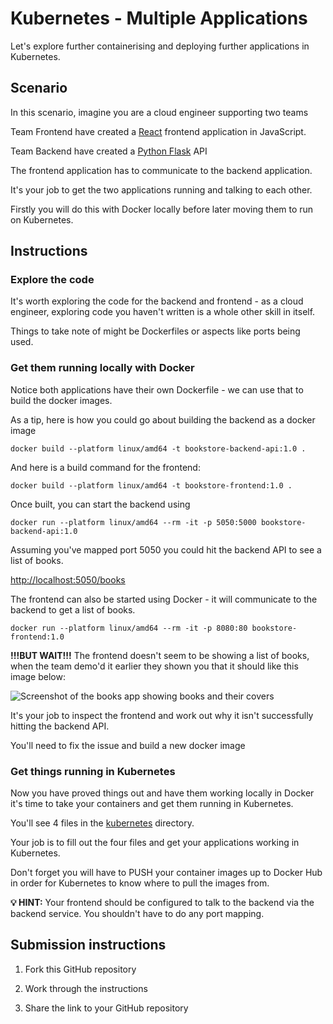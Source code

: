 # Kubernetes - Multiple Applications

Let's explore further containerising and deploying further applications in Kubernetes.

## Scenario

In this scenario, imagine you are a cloud engineer supporting two teams

Team Frontend have created a [React](https://react.dev/) frontend application in JavaScript.

Team Backend have created a [Python Flask](https://flask.palletsprojects.com/en/2.3.x/) API

The frontend application has to communicate to the backend application.

It's your job to get the two applications running and talking to each other.

Firstly you will do this with Docker locally before later moving them to run on Kubernetes.

## Instructions

### Explore the code

It's worth exploring the code for the backend and frontend - as a cloud engineer, exploring code you haven't written is a whole other skill in itself.

Things to take note of might be Dockerfiles or aspects like ports being used.

### Get them running locally with Docker

Notice both applications have their own Dockerfile - we can use that to build the docker images.

As a tip, here is how you could go about building the backend as a docker image

```
docker build --platform linux/amd64 -t bookstore-backend-api:1.0 .
```

And here is a build command for the frontend:

```
docker build --platform linux/amd64 -t bookstore-frontend:1.0 .
```

Once built, you can start the backend using

```
docker run --platform linux/amd64 --rm -it -p 5050:5000 bookstore-backend-api:1.0
```

Assuming you've mapped port 5050 you could hit the backend API to see a list of books.

[http://localhost:5050/books](http://localhost:5050/books)

The frontend can also be started using Docker - it will communicate to the backend to get a list of books.

```
docker run --platform linux/amd64 --rm -it -p 8080:80 bookstore-frontend:1.0
```

**!!!BUT WAIT!!!** The frontend doesn't seem to be showing a list of books, when the team demo'd it earlier they shown you that it should like this image below:

![Screenshot of the books app showing books and their covers](./docs/images/app-screenshot.png "Screenshot of the books app showing books and their covers")

It's your job to inspect the frontend and work out why it isn't successfully hitting the backend API.

You'll need to fix the issue and build a new docker image

### Get things running in Kubernetes

Now you have proved things out and have them working locally in Docker it's time to take your containers and get them running in Kubernetes.

You'll see 4 files in the [kubernetes](./kubernetes/) directory.

Your job is to fill out the four files and get your applications working in Kubernetes.

Don't forget you will have to PUSH your container images up to Docker Hub in order for Kubernetes to know where to pull the images from.

**💡 HINT:** Your frontend should be configured to talk to the backend via the backend service. You shouldn't have to do any port mapping.

## Submission instructions

1. Fork this GitHub repository

2. Work through the instructions

3. Share the link to your GitHub repository
